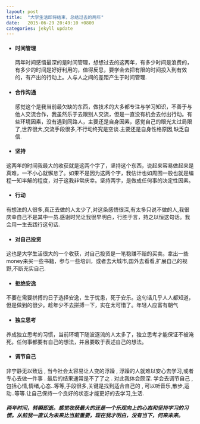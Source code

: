 ```yaml
---
layout: post
title:  "大学生活即将结束，总结过去的两年"
date:   2015-06-29 20:49:10 +0800
categories: jekyll update
---
```


- #### 时间管理
	
	两年时间感悟最深的是时间管理，想想过去的这两年，有多少时间是浪费的，有多少的时间是好好利用的，值得反思，要学会去把有限的时间投入到有效的，有产出的行动上。人与人之间的差距产生于时间管理.

- #### 合作沟通
	
	感觉这个是我当前最欠缺的东西，做技术的大多都专注与学习知识，不善于与他人交流合作，我虽然乐于去跟别人交流，但是一直没有机会去付出行动。有些环境因素，没有遇到同路人，主要还是自身因素，感觉自己的眼光太过局限了,世界很大,交流手段很多,不行动终究是空谈.主要还是自身性格原因,缺乏自信.

- #### 坚持
这两年的时间我最大的收获就是这两个字了，坚持这个东西，说起来容易做起来是真难，一不小心就懈怠了。如果不是因为这两个字，我估计也如周围一般也就是编程一知半解的程度，对于这我非常庆幸。坚持两字，是做成任何事的决定性因素。

- #### 行动
有想法的人很多,真正去做的人太少了,对这条感悟很深,有太多只说不做的人,我很庆幸自己不是其中一员.感谢时光让我很早明白，行胜于言，持之以恒这句话。我会用一生去践行这句话.

- #### 对自己投资
这也是大学生活很大的一个收获，对自己投资是一笔稳赚不赔的买卖。拿出一些money来买一些书籍，参与一些培训，或者去大城市,国外去看看,扩展自己的视野,不断充实自己.

- #### 拒绝安逸
不要在需要拼搏的日子选择安逸，生于忧患，死于安乐。这句话几乎人人都知道，但是做到的很少。趁年少不去拼搏一下，实在太可惜了。年轻人应富有朝气

- #### 独立思考
养成独立思考的习惯，当前环境下随波逐流的人太多了，独立思考才能保证不被淹死。任何事都要有自己的想法，并且要敢于表述自己的想法。

- #### 调节自己 
非宁静无以致远 , 当今社会太容易让人变的浮躁 , 浮躁的人就难以安心去学习,或者专心去做一件事 . 最后的结果通常是不了了之 . 对此我体会颇深. 学会去调节自己 , 包括心情,情绪,心态..等等,手段很多,关键是找到适合自己的 , 可以听音乐,散步,运动..等等.让自己保持一个良好的状态才能更好的去学习,生活.



##### 两年时间，转瞬即逝。感觉收获最大的还是一个乐观向上的心态和坚持学习的习惯。从前我一直认为未来比当前重要，现在我才明白，没有当下，何来未来。